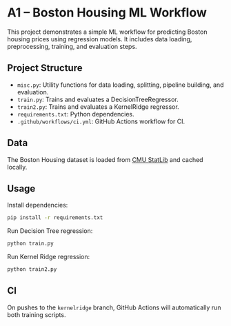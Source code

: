 # A1 – Boston Housing ML Workflow

This project demonstrates a simple ML workflow for predicting Boston housing prices using regression models. It includes data loading, preprocessing, training, and evaluation steps.

## Project Structure

- `misc.py`: Utility functions for data loading, splitting, pipeline building, and evaluation.
- `train.py`: Trains and evaluates a DecisionTreeRegressor.
- `train2.py`: Trains and evaluates a KernelRidge regressor.
- `requirements.txt`: Python dependencies.
- `.github/workflows/ci.yml`: GitHub Actions workflow for CI.

## Data

The Boston Housing dataset is loaded from [CMU StatLib](http://lib.stat.cmu.edu/datasets/boston) and cached locally.

## Usage

Install dependencies:

```sh
pip install -r requirements.txt
```

Run Decision Tree regression:

```sh
python train.py
```

Run Kernel Ridge regression:

```sh
python train2.py
```

## CI

On pushes to the `kernelridge` branch, GitHub Actions will automatically run both training scripts.
